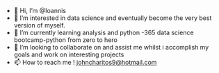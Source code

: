 - 👋 Hi, I’m @Ioannis
- 👀 I’m interested in data science and eventually become the very best version of myself.
- 🌱 I’m currently learning  analysis and python -365 data science bootcamp-python from zero to hero 
- 💞️ I’m looking to collaborate on and assist me whilst i accomplish my goals and work on interesting projects
- 📫 How to reach me ! johncharitos9@hotmail.com

<!---
yankos369/yankos369 is a ✨ special ✨ repository because its `README.md` (this file) appears on your GitHub profile.
You can click the Preview link to take a look at your changes.
--->
